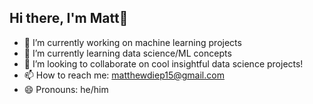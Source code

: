 ## Hi there, I'm Matt👋

- 🔭 I’m currently working on machine learning projects
- 🌱 I’m currently learning data science/ML concepts
- 👯 I’m looking to collaborate on cool insightful data science projects!
- 📫 How to reach me: [matthewdiep15@gmail.com](mailto:matthewdiep15@gmail.com)
- 😄 Pronouns: he/him
